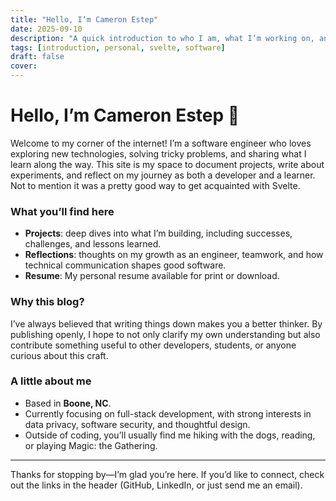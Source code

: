 ```yaml
---
title: "Hello, I’m Cameron Estep"
date: 2025-09-10
description: "A quick introduction to who I am, what I’m working on, and what you can expect from this blog."
tags: [introduction, personal, svelte, software]
draft: false
cover: 
---
```


# Hello, I’m Cameron Estep 👋

Welcome to my corner of the internet! I’m a software engineer who loves exploring new technologies, solving tricky problems, and sharing what I learn along the way. This site is my space to document projects, write about experiments, and reflect on my journey as both a developer and a learner. Not to mention it was a pretty good way to get acquainted with Svelte.

### What you’ll find here
- **Projects**: deep dives into what I’m building, including successes, challenges, and lessons learned.  
- **Reflections**: thoughts on my growth as an engineer, teamwork, and how technical communication shapes good software.  
- **Resume**: My personal resume available for print or download.

### Why this blog?
I’ve always believed that writing things down makes you a better thinker. By publishing openly, I hope to not only clarify my own understanding but also contribute something useful to other developers, students, or anyone curious about this craft.

### A little about me
- Based in **Boone, NC**.  
- Currently focusing on full-stack development, with strong interests in data privacy, software security, and thoughtful design.  
- Outside of coding, you’ll usually find me hiking with the dogs, reading, or playing Magic: the Gathering.  

---

Thanks for stopping by—I’m glad you’re here. If you’d like to connect, check out the links in the header (GitHub, LinkedIn, or just send me an email).
